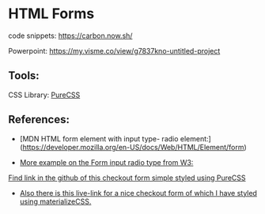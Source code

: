 # HTML Forms

code snippets: https://carbon.now.sh/

Powerpoint: https://my.visme.co/view/g7837kno-untitled-project

## Tools:

CSS Library: [PureCSS](https://purecss.io/)

## References:

- [MDN HTML form element with input type- radio element:] 
(https://developer.mozilla.org/en-US/docs/Web/HTML/Element/form)

- [More example on the Form input radio type from W3:](https://www.w3schools.com/tags/att_input_type_radio.asp)

[Find link in the github of this checkout form simple styled using PureCSS](https://lujianna.github.io/html-form-demo/)

- [Also there is this live-link for a nice checkout form of which I have styled using materializeCSS.](https://arianabosmans.com/checkout.html) 
